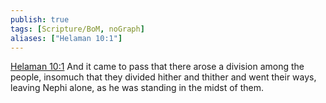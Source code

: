 ```yaml
---
publish: true
tags: [Scripture/BoM, noGraph]
aliases: ["Helaman 10:1"]
---
```

[Helaman 10:1](https://churchofjesuschrist.org/study/scriptures/bofm/hel/10?lang=eng&id=p1#p1) And it came to pass that there arose a division among the people, insomuch that they divided hither and thither and went their ways, leaving Nephi alone, as he was standing in the midst of them.
